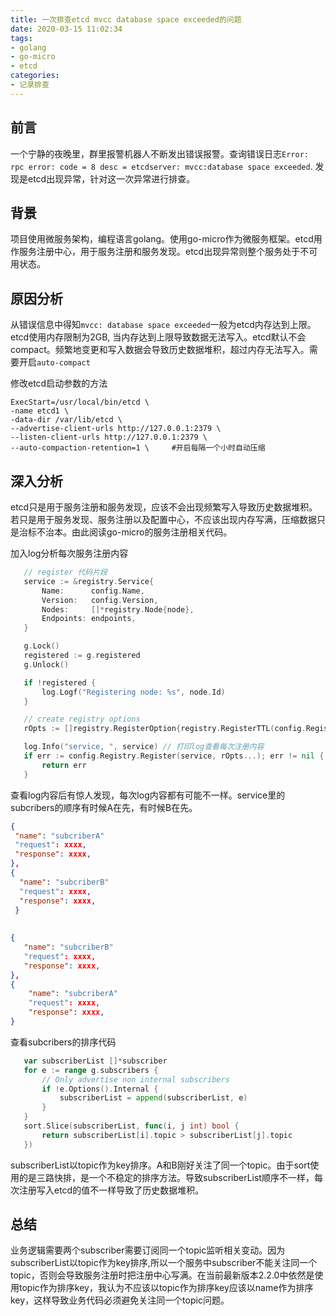 ```yaml
---
title: 一次排查etcd mvcc database space exceeded的问题
date: 2020-03-15 11:02:34
tags:
- golang
- go-micro
- etcd
categories:
- 记录排查
---
```

<meta name="referrer" content="no-referrer" />

## 前言
 一个宁静的夜晚里，群里报警机器人不断发出错误报警。查询错误日志``Error: rpc error: code = 8 desc = etcdserver: mvcc:database space exceeded``. 发现是etcd出现异常，针对这一次异常进行排查。

## 背景
 项目使用微服务架构，编程语言golang。使用go-micro作为微服务框架。etcd用作服务注册中心，用于服务注册和服务发现。etcd出现异常则整个服务处于不可用状态。

## 原因分析
 从错误信息中得知``mvcc: database space exceeded``一般为etcd内存达到上限。etcd使用内存限制为2GB, 当内存达到上限导致数据无法写入。etcd默认不会compact。频繁地变更和写入数据会导致历史数据堆积，超过内存无法写入。需要开启``auto-compact``

 修改etcd启动参数的方法
 ```
 ExecStart=/usr/local/bin/etcd \
 -name etcd1 \
 -data-dir /var/lib/etcd \
 --advertise-client-urls http://127.0.0.1:2379 \
 --listen-client-urls http://127.0.0.1:2379 \
 --auto-compaction-retention=1 \     #开启每隔一个小时自动压缩
 ```
 
## 深入分析
 etcd只是用于服务注册和服务发现，应该不会出现频繁写入导致历史数据堆积。若只是用于服务发现、服务注册以及配置中心，不应该出现内存写满，压缩数据只是治标不治本。由此阅读go-micro的服务注册相关代码。
 
 加入log分析每次服务注册内容
 ```go
    // register 代码片段
	service := &registry.Service{
		Name:      config.Name,
		Version:   config.Version,
		Nodes:     []*registry.Node{node},
		Endpoints: endpoints,
	}

	g.Lock()
	registered := g.registered
	g.Unlock()

	if !registered {
		log.Logf("Registering node: %s", node.Id)
	}

	// create registry options
	rOpts := []registry.RegisterOption{registry.RegisterTTL(config.RegisterTTL)}

    log.Info("service, ", service) // 打印log查看每次注册内容
	if err := config.Registry.Register(service, rOpts...); err != nil {
		return err
	}
 ```
 
 查看log内容后有惊人发现，每次log内容都有可能不一样。service里的subcribers的顺序有时候A在先，有时候B在先。
 
 ``` json
 {
  "name": "subcriberA"
  "request": xxxx,
  "response": xxxx,
 }, 
 {
   "name": "subcriberB"
   "request": xxxx,
   "response": xxxx,
  }
  
  
 {
    "name": "subcriberB"
    "request": xxxx,
    "response": xxxx,
 }, 
 {
     "name": "subcriberA"
     "request": xxxx,
     "response": xxxx,
 }
 ```
 
 查看subcribers的排序代码
 
 ```go
	var subscriberList []*subscriber
	for e := range g.subscribers {
		// Only advertise non internal subscribers
		if !e.Options().Internal {
			subscriberList = append(subscriberList, e)
		}
	}
	sort.Slice(subscriberList, func(i, j int) bool {
		return subscriberList[i].topic > subscriberList[j].topic
	})
 ```
 
 subscriberList以topic作为key排序。A和B刚好关注了同一个topic。由于sort使用的是三路快排，是一个不稳定的排序方法。导致subscriberList顺序不一样，每次注册写入etcd的值不一样导致了历史数据堆积。

## 总结
 业务逻辑需要两个subscriber需要订阅同一个topic监听相关变动。因为subscriberList以topic作为key排序,所以一个服务中subscriber不能关注同一个topic，否则会导致服务注册时把注册中心写满。在当前最新版本2.2.0中依然是使用topic作为排序key，我认为不应该以topic作为排序key应该以name作为排序key，这样导致业务代码必须避免关注同一个topic问题。
 